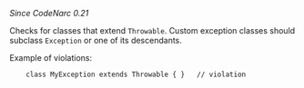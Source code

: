 
*Since CodeNarc 0.21*

Checks for classes that extend `Throwable`. Custom exception classes should subclass `Exception`
or one of its descendants.

Example of violations:

```
    class MyException extends Throwable { }   // violation
```

